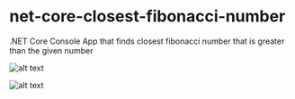 # net-core-closest-fibonacci-number
.NET Core Console App that finds closest fibonacci number that is greater than the given number

![alt text](http://umitunal.org/wp-content/github/fibo.PNG)

![alt text](http://umitunal.org/wp-content/github/fibo2.PNG)
